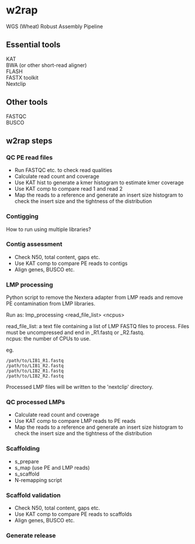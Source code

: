 # w2rap
WGS (Wheat) Robust Assembly Pipeline

## Essential tools
KAT  
BWA (or other short-read aligner)  
FLASH  
FASTX toolkit  
Nextclip  

## Other tools
FASTQC  
BUSCO

## w2rap steps
### QC PE read files
* Run FASTQC etc. to check read qualities
* Calculate read count and coverage
* Use KAT hist to generate a kmer histogram to estimate kmer coverage
* Use KAT comp to compare read 1 and read 2
* Map the reads to a reference and generate an insert size histogram to check the insert size and the tightness of the distribution

### Contigging
How to run using multiple libraries?

### Contig assessment
* Check N50, total content, gaps etc.
* Use KAT comp to compare PE reads to contigs
* Align genes, BUSCO etc.

### LMP processing
Python script to remove the Nextera adapter from LMP reads and remove PE contamination from LMP libraries.  
  
Run as: lmp_processing \<read\_file\_list\> \<ncpus\>  

read\_file\_list: a text file containing a list of LMP FASTQ files to process.  Files must be uncompressed and end in \_R1.fastq or \_R2.fastq.  
ncpus: the number of CPUs to use.

eg.  

```  
/path/to/LIB1_R1.fastq  
/path/to/LIB1_R2.fastq  
/path/to/LIB2_R1.fastq  
/path/to/LIB2_R2.fastq  
```

Processed LMP files will be written to the 'nextclip' directory.

### QC processed LMPs
* Calculate read count and coverage
* Use KAT comp to compare LMP reads to PE reads
* Map the reads to a reference and generate an insert size histogram to check the insert size and the tightness of the distribution

### Scaffolding
* s_prepare
* s_map (use PE and LMP reads)
* s_scaffold
* N-remapping script

### Scaffold validation
* Check N50, total content, gaps etc.
* Use KAT comp to compare PE reads to scaffolds
* Align genes, BUSCO etc.

### Generate release
